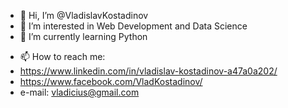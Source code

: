 - 👋 Hi, I’m @VladislavKostadinov
- 👀 I’m interested in Web Development and Data Science
- 🌱 I’m currently learning Python
<!-- - 💞️ I’m looking to collaborate on ... -->
- 📫 How to reach me:
-  https://www.linkedin.com/in/vladislav-kostadinov-a47a0a202/
-  https://www.facebook.com/VladKostadinov/
-  e-mail: vladicius@gmail.com

<!---
VladislavKostadinov/VladislavKostadinov is a ✨ special ✨ repository because its `README.md` (this file) appears on your GitHub profile.
You can click the Preview link to take a look at your changes.
--->
